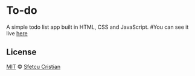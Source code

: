 # To-do
A simple todo list app built in HTML, CSS and JavaScript.
#You can see it live [here](http://www.sfetq.ro/todo1)
## License
[MIT](LICENSE.md) © [Sfetcu Cristian](https://www.instagram.com/indianu__jones/)
